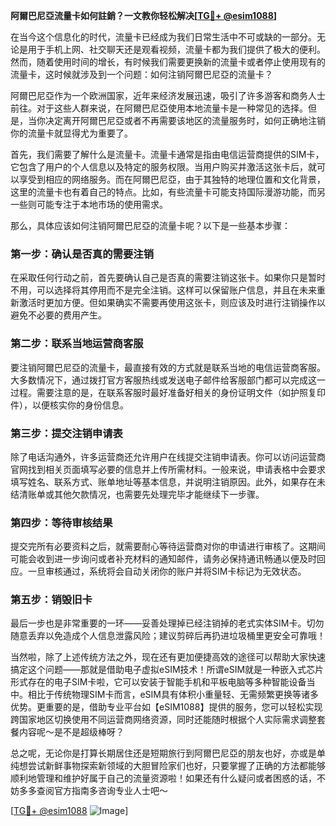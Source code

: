 **阿爾巴尼亞流量卡如何註銷？一文教你轻松解决[[TG💪+ @esim1088](https://t.me/s/esim1088)]**

在当今这个信息化的时代，流量卡已经成为我们日常生活中不可或缺的一部分。无论是用于手机上网、社交聊天还是观看视频，流量卡都为我们提供了极大的便利。然而，随着使用时间的增长，有时候我们需要更换新的流量卡或者停止使用现有的流量卡，这时候就涉及到一个问题：如何注销阿爾巴尼亞的流量卡？

阿爾巴尼亞作为一个欧洲国家，近年来经济发展迅速，吸引了许多游客和商务人士前往。对于这些人群来说，在阿爾巴尼亞使用本地流量卡是一种常见的选择。但是，当你决定离开阿爾巴尼亞或者不再需要该地区的流量服务时，如何正确地注销你的流量卡就显得尤为重要了。

首先，我们需要了解什么是流量卡。流量卡通常是指由电信运营商提供的SIM卡，它包含了用户的个人信息以及特定的服务权限。当用户购买并激活这张卡后，就可以享受到相应的网络服务。而在阿爾巴尼亞，由于其独特的地理位置和文化背景，这里的流量卡也有着自己的特点。比如，有些流量卡可能支持国际漫游功能，而另一些则可能专注于本地市场的使用需求。

那么，具体应该如何注销阿爾巴尼亞的流量卡呢？以下是一些基本步骤：

### 第一步：确认是否真的需要注销

在采取任何行动之前，首先要确认自己是否真的需要注销这张卡。如果你只是暂时不用，可以选择将其停用而不是完全注销。这样可以保留账户信息，并且在未来重新激活时更加方便。但如果确实不需要再使用这张卡，则应该及时进行注销操作以避免不必要的费用产生。

### 第二步：联系当地运营商客服

要注销阿爾巴尼亞的流量卡，最直接有效的方式就是联系当地的电信运营商客服。大多数情况下，通过拨打官方客服热线或发送电子邮件给客服部门都可以完成这一过程。需要注意的是，在联系客服时最好准备好相关的身份证明文件（如护照复印件），以便核实你的身份信息。

### 第三步：提交注销申请表

除了电话沟通外，许多运营商还允许用户在线提交注销申请表。你可以访问运营商官网找到相关页面填写必要的信息并上传所需材料。一般来说，申请表格中会要求填写姓名、联系方式、账单地址等基本信息，并说明注销原因。此外，如果存在未结清账单或其他欠款情况，也需要先处理完毕才能继续下一步骤。

### 第四步：等待审核结果

提交完所有必要资料之后，就需要耐心等待运营商对你的申请进行审核了。这期间可能会收到进一步询问或者补充材料的通知邮件，请务必保持通讯畅通以便及时回应。一旦审核通过，系统将会自动关闭你的账户并将SIM卡标记为无效状态。

### 第五步：销毁旧卡

最后一步也是非常重要的一环——妥善处理掉已经注销掉的老式实体SIM卡。切勿随意丢弃以免造成个人信息泄露风险；建议剪碎后再扔进垃圾桶里更安全可靠哦！

当然啦，除了上述传统方法之外，现在还有更加便捷高效的途径可以帮助大家快速搞定这个问题——那就是借助电子虚拟eSIM技术！所谓eSIM就是一种嵌入式芯片形式存在的电子SIM卡啦，它可以安装于智能手机和平板电脑等多种智能设备当中。相比于传统物理SIM卡而言，eSIM具有体积小重量轻、无需频繁更换等诸多优势。更重要的是，借助专业平台如【eSIM1088】提供的服务，您可以轻松实现跨国家地区切换使用不同运营商网络资源，同时还能随时根据个人实际需求调整套餐内容呢～是不是超级棒呀？

总之呢，无论你是打算长期居住还是短期旅行到阿爾巴尼亞的朋友也好，亦或是单纯想尝试新鲜事物探索新领域的大胆冒险家们也好，只要掌握了正确的方法都能够顺利地管理和维护好属于自己的流量资源啦！如果还有什么疑问或者困惑的话，不妨多多查阅官方指南多咨询专业人士吧～

[[TG💪+ @esim1088](https://t.me/s/esim1088) ![Image](https://i.postimg.cc/4NQfJmqS/Snipaste-2025-05-13-00-14-12.png)]